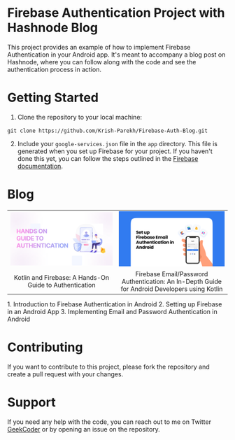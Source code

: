 # Firebase Authentication Project with Hashnode Blog

This project provides an example of how to implement Firebase Authentication in your Android app. It's meant to accompany a blog post on Hashnode, where you can follow along with the code and see the authentication process in action.

# Getting Started

1. Clone the repository to your local machine:
````
git clone https://github.com/Krish-Parekh/Firebase-Auth-Blog.git
````

2. Include your `google-services.json` file in the `app` directory. This file is generated when you set up Firebase for your project. If you haven't done this yet, you can follow the steps outlined in the [Firebase documentation](https://firebase.google.com/docs/android/setup).


# Blog
<table> 
  <tr>
    <td>
      <img src="./preview/first_blog.png" width="100%" />
    </td>
    <td>
      <img src="./preview/second_blog.png" width="100%" />
    </td>
  </tr>

  <tr>
    <td align="center">Kotlin and Firebase: A Hands-On Guide to Authentication</td>
    <td align="center">Firebase Email/Password Authentication: An In-Depth Guide for Android Developers using Kotlin</td>
  </tr>
</table>
1. Introduction to Firebase Authentication in Android
2. Setting up Firebase in an Android App
3. Implementing Email and Password Authentication in Android

# Contributing
If you want to contribute to this project, please fork the repository and create a pull request with your changes.

# Support
If you need any help with the code, you can reach out to me on Twitter [GeekCoder](https://twitter.com/GeekCoder) or by opening an issue on the repository.
